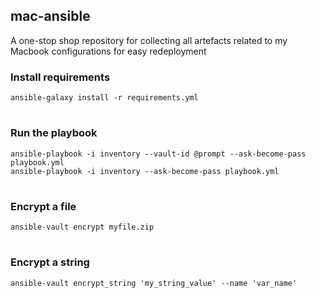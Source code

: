 ## mac-ansible
A one-stop shop repository for collecting all artefacts related to my Macbook configurations for easy redeployment

### Install requirements
`ansible-galaxy install -r requirements.yml`

#
### Run the playbook
`ansible-playbook -i inventory --vault-id @prompt --ask-become-pass playbook.yml`
<br/>
`ansible-playbook -i inventory --ask-become-pass playbook.yml`

#
### Encrypt a file
`ansible-vault encrypt myfile.zip`

#
### Encrypt a string
`ansible-vault encrypt_string 'my_string_value' --name 'var_name'`

